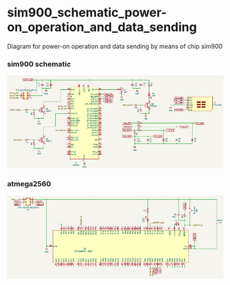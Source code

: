 # sim900_schematic_power-on_operation_and_data_sending
  Diagram for power-on operation and data sending by means of chip sim900

### sim900 schematic

![](https://github.com/migue-afk/sim900_schematic_power-on_operation_and_data_sending/blob/master/Pictures/Schematic.png)


### atmega2560

![](https://github.com/migue-afk/sim900_schematic_power-on_operation_and_data_sending/blob/master/Pictures/atmega2560.png)
